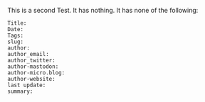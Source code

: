 This is a second Test. It has nothing. It has none of the following:

```
Title:
Date: 
Tags: 
slug: 
author:
author_email:
author_twitter:
author-mastodon:
author-micro.blog:
author-website:
last update:
summary: 
```
